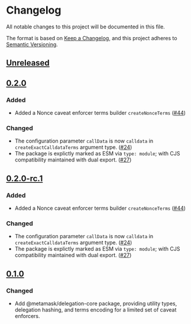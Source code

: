 # Changelog

All notable changes to this project will be documented in this file.

The format is based on [Keep a Changelog](https://keepachangelog.com/en/1.0.0/),
and this project adheres to [Semantic Versioning](https://semver.org/spec/v2.0.0.html).

## [Unreleased]

## [0.2.0]

### Added

- Added a Nonce caveat enforcer terms builder `createNonceTerms` ([#44](https://github.com/metamask/smart-accounts-kit/pull/44))

### Changed

- The configuration parameter `callData` is now `calldata` in `createExactCalldataTerms` argument type. ([#24](https://github.com/metamask/smart-accounts-kit/pull/24))
- The package is explictly marked as ESM via `type: module`; with CJS compatibility maintained with dual export. ([#27](https://github.com/metamask/smart-accounts-kit/pull/27))

## [0.2.0-rc.1]

### Added

- Added a Nonce caveat enforcer terms builder `createNonceTerms` ([#44](https://github.com/metamask/smart-accounts-kit/pull/44))

### Changed

- The configuration parameter `callData` is now `calldata` in `createExactCalldataTerms` argument type. ([#24](https://github.com/metamask/smart-accounts-kit/pull/24))
- The package is explictly marked as ESM via `type: module`; with CJS compatibility maintained with dual export. ([#27](https://github.com/metamask/smart-accounts-kit/pull/27))

## [0.1.0]

### Changed

- Add @metamask/delegation-core package, providing utility types, delegation hashing, and terms encoding for a limited set of caveat enforcers.

[Unreleased]: https://github.com/metamask/smart-accounts-kit/compare/@metamask/delegation-core@0.2.0...HEAD
[0.2.0]: https://github.com/metamask/smart-accounts-kit/compare/@metamask/delegation-core@0.2.0-rc.1...@metamask/delegation-core@0.2.0
[0.2.0-rc.1]: https://github.com/metamask/smart-accounts-kit/compare/@metamask/delegation-core@0.1.0...@metamask/delegation-core@0.2.0-rc.1
[0.1.0]: https://github.com/metamask/smart-accounts-kit/releases/tag/@metamask/delegation-core@0.1.0
